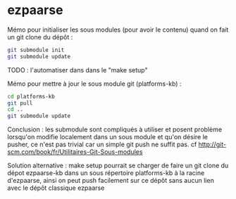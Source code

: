 ezpaarse
========


Mémo pour initialiser les sous modules (pour avoir le contenu) quand on fait un git clone du dépôt :

```bash
git submodule init
git submodule update
```

TODO : l'automatiser dans dans le "make setup"


Mémo pour mettre à jour le sous module git (platforms-kb) :

```bash
cd platforms-kb
git pull
cd ..
git submodule update
```

Conclusion : les submodule sont compliqués à utiliser et posent problème lorsqu'on modifie localement dans un sous module et qu'on désire le pusher, ce n'est pas trivial car un simple git push ne suffit pas.
cf http://git-scm.com/book/fr/Utilitaires-Git-Sous-modules

Solution alternative :
make setup pourrait se charger de faire un git clone du dépot ezpaarse-kb dans un sous répertoire platforms-kb à la racine d'ezpaarse, ainsi on peut push facilement sur ce dépôt sans aucun lien avec le dépôt classique ezpaarse
